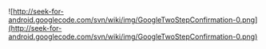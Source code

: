 ![http://seek-for-android.googlecode.com/svn/wiki/img/GoogleTwoStepConfirmation-0.png](http://seek-for-android.googlecode.com/svn/wiki/img/GoogleTwoStepConfirmation-0.png)